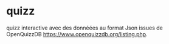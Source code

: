 # quizz
quizz interactive avec des donnéées au format Json  issues de OpenQuizzDB
https://www.openquizzdb.org/listing.php.
